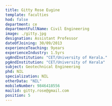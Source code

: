 ```yaml
---
title: Gitty Rose Eugine
template: faculties
hod: false
department: ce
departmentFullName: Civil Engineering
image: ./gitty.jpg
designation: Assistant Professor
dateOfJoining: 30/09/2013
experienceTeaching: 9years
experienceIndustry: 1.5yrs
ugAndInstitution: "CET/University of Kerala."
pgAndInstitution: "CET/University of Kerala"
subject: Geotechnical Engineering
phd: NIL
specialization: NIL
otherData: "NIL"
mobileNumber: 9846418556
mailid: gitty.rose@gmail.com
position: 5
---
```

